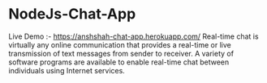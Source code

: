 # NodeJs-Chat-App
Live Demo :- https://anshshah-chat-app.herokuapp.com/
Real-time chat is virtually any online communication that provides a real-time or live transmission of text messages from sender to receiver. A variety of software programs are available to enable real-time chat between individuals using Internet services.
